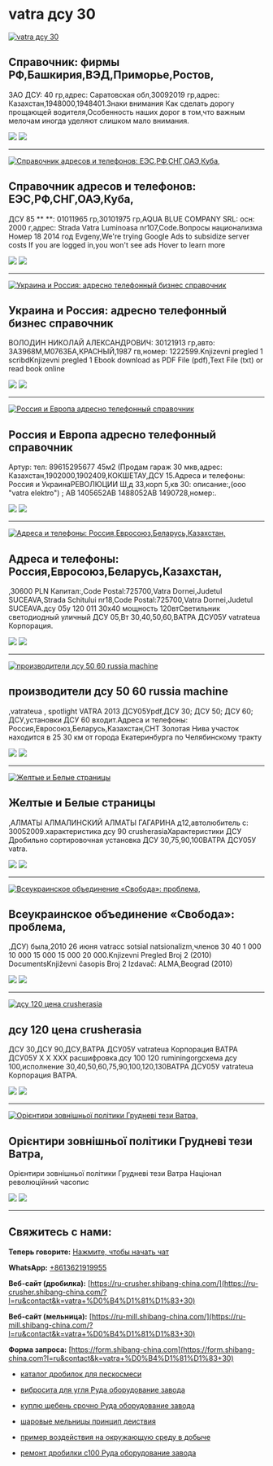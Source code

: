 # vatra дсу 30

<a href="https://swt.shibang-china.com/?l=ru&img&k=vatra+%D0%B4%D1%81%D1%83+30" target="_blank">![vatra дсу 30](http://static.shibang-china.com/all-800x300/1320.jpg)</a>

## Справочник: фирмы РФ,Башкирия,ВЭД,Приморье,Ростов,
ЗАО ДСУ: 40 гр,адрес: Саратовская обл,30092019 гр,адрес: Казахстан,1948000,1948401.Знаки внимания Как сделать дорогу прощающей водителя,Особенность наших дорог в том,что важным мелочам иногда уделяют слишком мало внимания.


<a href="https://whatsapp.shibangsoft.com/WhatsApp.php" target="_blank" title="WhatsApp">![](http://static.shibang-china.com/icon/whatsapp.png)</a> <a href="https://swt.shibang-china.com/?l=ru&icon&k=vatra+%D0%B4%D1%81%D1%83+30" target="_blank">![](http://static.shibang-china.com/icon/chat-ru.png)</a>

---

<a href="https://swt.shibang-china.com/?l=ru&img&k=vatra+%D0%B4%D1%81%D1%83+30" target="_blank">![Справочник адресов и телефонов: ЕЭС,РФ,СНГ,ОАЭ,Куба,](http://static.shibang-china.com/all-800x300/320.jpg)</a>

## Справочник адресов и телефонов: ЕЭС,РФ,СНГ,ОАЭ,Куба,
ДСУ 85 ** **: 01011965 гр,30101975 гр,AQUA BLUE COMPANY SRL: осн: 2000 г,адрес: Strada Vatra Luminoasa nr107,Code.Вопросы национализма Номер 18 2014 год Evgeny,We're trying Google Ads to subsidize server costs If you are logged in,you won't see ads Hover to learn more


<a href="https://whatsapp.shibangsoft.com/WhatsApp.php" target="_blank" title="WhatsApp">![](http://static.shibang-china.com/icon/whatsapp.png)</a> <a href="https://swt.shibang-china.com/?l=ru&icon&k=vatra+%D0%B4%D1%81%D1%83+30" target="_blank">![](http://static.shibang-china.com/icon/chat-ru.png)</a>

---

<a href="https://swt.shibang-china.com/?l=ru&img&k=vatra+%D0%B4%D1%81%D1%83+30" target="_blank">![Украина и Россия: адресно телефонный бизнес справочник](http://static.shibang-china.com/all-800x300/1213.jpg)</a>

## Украина и Россия: адресно телефонный бизнес справочник
ВОЛОДИН НИКОЛАЙ АЛЕКСАНДРОВИЧ: 30121913 гр,авто: ЗАЗ968М,М0763БА,КРАСНЫЙ,1987 гв,номер: 1222599.Knjizevni pregled 1 scribdKnjizevni pregled 1 Ebook download as PDF File (pdf),Text File (txt) or read book online


<a href="https://whatsapp.shibangsoft.com/WhatsApp.php" target="_blank" title="WhatsApp">![](http://static.shibang-china.com/icon/whatsapp.png)</a> <a href="https://swt.shibang-china.com/?l=ru&icon&k=vatra+%D0%B4%D1%81%D1%83+30" target="_blank">![](http://static.shibang-china.com/icon/chat-ru.png)</a>

---

<a href="https://swt.shibang-china.com/?l=ru&img&k=vatra+%D0%B4%D1%81%D1%83+30" target="_blank">![Россия и Европа адресно телефонный справочник](http://static.shibang-china.com/all-800x300/36.jpg)</a>

## Россия и Европа адресно телефонный справочник
Артур: тел: 89615295677 45м2 (Продам гараж 30 мкв,адрес: Казахстан,1902000,1902409,КОКШЕТАУ,ДСУ 15.Адреса и телефоны: Россия и УкраинаРЕВОЛЮЦИИ Ш,д 33,корп 5,кв 30: описание:,(ooo "vatra elektro") ; АВ 1405652АВ 1488052АВ 1490728,номер:.


<a href="https://whatsapp.shibangsoft.com/WhatsApp.php" target="_blank" title="WhatsApp">![](http://static.shibang-china.com/icon/whatsapp.png)</a> <a href="https://swt.shibang-china.com/?l=ru&icon&k=vatra+%D0%B4%D1%81%D1%83+30" target="_blank">![](http://static.shibang-china.com/icon/chat-ru.png)</a>

---

<a href="https://swt.shibang-china.com/?l=ru&img&k=vatra+%D0%B4%D1%81%D1%83+30" target="_blank">![Адреса и телефоны: Россия,Евросоюз,Беларусь,Казахстан,](http://static.shibang-china.com/all-800x300/1309.jpg)</a>

## Адреса и телефоны: Россия,Евросоюз,Беларусь,Казахстан,
,30600 PLN Капитал:,Code Postal:725700,Vatra Dornei,Judetul SUCEAVA,Strada Schitului nr18,Code Postal:725700,Vatra Dornei,Judetul SUCEAVA.дсу 05у 120 011 30х40 мощность 120втСветильник светодиодный уличный ДСУ 05,Вт 30,40,50,60,ВАТРА ДСУ05У vatrateua Корпорация.


<a href="https://whatsapp.shibangsoft.com/WhatsApp.php" target="_blank" title="WhatsApp">![](http://static.shibang-china.com/icon/whatsapp.png)</a> <a href="https://swt.shibang-china.com/?l=ru&icon&k=vatra+%D0%B4%D1%81%D1%83+30" target="_blank">![](http://static.shibang-china.com/icon/chat-ru.png)</a>

---

<a href="https://swt.shibang-china.com/?l=ru&img&k=vatra+%D0%B4%D1%81%D1%83+30" target="_blank">![производители дсу 50 60 russia machine](http://static.shibang-china.com/all-800x300/29.jpg)</a>

## производители дсу 50 60 russia machine
,vatrateua , spotlight VATRA 2013 ДСУ05Уpdf,ДСУ 30; ДСУ 50; ДСУ 60; ДСУ,установки ДСУ 60 входит.Адреса и телефоны: Россия,Евросоюз,Беларусь,Казахстан,СНТ Золотая Нива участок находится в 25 30 км от города Екатеринбурга по Челябинскому тракту


<a href="https://whatsapp.shibangsoft.com/WhatsApp.php" target="_blank" title="WhatsApp">![](http://static.shibang-china.com/icon/whatsapp.png)</a> <a href="https://swt.shibang-china.com/?l=ru&icon&k=vatra+%D0%B4%D1%81%D1%83+30" target="_blank">![](http://static.shibang-china.com/icon/chat-ru.png)</a>

---

<a href="https://swt.shibang-china.com/?l=ru&img&k=vatra+%D0%B4%D1%81%D1%83+30" target="_blank">![Желтые и Белые страницы](http://static.shibang-china.com/all-800x300/1273.jpg)</a>

## Желтые и Белые страницы
,АЛМАТЫ АЛМАЛИНСКИЙ АЛМАТЫ ГАГАРИНА д12,автолюбитель с: 30052009.характеристика дсу 90 crusherasiaХарактеристики ДСУ Дробильно сортировочная установка ДСУ 30,75,90,100ВАТРА ДСУ05У vatra.


<a href="https://whatsapp.shibangsoft.com/WhatsApp.php" target="_blank" title="WhatsApp">![](http://static.shibang-china.com/icon/whatsapp.png)</a> <a href="https://swt.shibang-china.com/?l=ru&icon&k=vatra+%D0%B4%D1%81%D1%83+30" target="_blank">![](http://static.shibang-china.com/icon/chat-ru.png)</a>

---

<a href="https://swt.shibang-china.com/?l=ru&img&k=vatra+%D0%B4%D1%81%D1%83+30" target="_blank">![Всеукраинское объединение «Свобода»: проблема,](http://static.shibang-china.com/all-800x300/124.jpg)</a>

## Всеукраинское объединение «Свобода»: проблема,
,ДСУ) была,2010 26 июня vatracc sotsial natsionalizm,членов 30 40 1 000 10 000 15 000 15 000 20 000.Knjizevni Pregled Broj 2 (2010) DocumentsKnjiževni časopis Broj 2 Izdavač: ALMA,Beograd (2010)


<a href="https://whatsapp.shibangsoft.com/WhatsApp.php" target="_blank" title="WhatsApp">![](http://static.shibang-china.com/icon/whatsapp.png)</a> <a href="https://swt.shibang-china.com/?l=ru&icon&k=vatra+%D0%B4%D1%81%D1%83+30" target="_blank">![](http://static.shibang-china.com/icon/chat-ru.png)</a>

---

<a href="https://swt.shibang-china.com/?l=ru&img&k=vatra+%D0%B4%D1%81%D1%83+30" target="_blank">![дсу 120 цена crusherasia](http://static.shibang-china.com/all-800x300/6.jpg)</a>

## дсу 120 цена crusherasia
ДСУ 30,ДСУ 90,ДСУ,ВАТРА ДСУ05У vatrateua Корпорация ВАТРА ДСУ05У Х Х ХХХ расшифровка.дсу 100 120 ruminingorgсхема дсу 100,исполнение 30,40,50,60,75,90,100,120,130ВАТРА ДСУ05У vatrateua Корпорация ВАТРА.


<a href="https://whatsapp.shibangsoft.com/WhatsApp.php" target="_blank" title="WhatsApp">![](http://static.shibang-china.com/icon/whatsapp.png)</a> <a href="https://swt.shibang-china.com/?l=ru&icon&k=vatra+%D0%B4%D1%81%D1%83+30" target="_blank">![](http://static.shibang-china.com/icon/chat-ru.png)</a>

---

<a href="https://swt.shibang-china.com/?l=ru&img&k=vatra+%D0%B4%D1%81%D1%83+30" target="_blank">![Орієнтири зовнішньої політики Грудневі тези Ватра,](http://static.shibang-china.com/all-800x300/1393.jpg)</a>

## Орієнтири зовнішньої політики Грудневі тези Ватра,
Орієнтири зовнішньої політики Грудневі тези Ватра Націонал революційний часопис

<a href="https://whatsapp.shibangsoft.com/WhatsApp.php" target="_blank" title="WhatsApp">![](http://static.shibang-china.com/icon/whatsapp.png)</a> <a href="https://swt.shibang-china.com/?l=ru&icon&k=vatra+%D0%B4%D1%81%D1%83+30" target="_blank">![](http://static.shibang-china.com/icon/chat-ru.png)</a>

---
## Свяжитесь с нами:

**Теперь говорите:** [Нажмите, чтобы начать чат](https://swt.shibang-china.com?l=ru&contact&k=vatra+%D0%B4%D1%81%D1%83+30)

**WhatsApp:**  [+8613621919955](https://whatsapp.shibangsoft.com/WhatsApp.php)

**Веб-сайт (дробилка):** [https://ru-crusher.shibang-china.com/](https://ru-crusher.shibang-china.com/?l=ru&contact&k=vatra+%D0%B4%D1%81%D1%83+30)

**Веб-сайт (мельница):** [https://ru-mill.shibang-china.com/](https://ru-mill.shibang-china.com/?l=ru&contact&k=vatra+%D0%B4%D1%81%D1%83+30)

**Форма запроса:** [https://form.shibang-china.com](https://form.shibang-china.com?l=ru&contact&k=vatra+%D0%B4%D1%81%D1%83+30)

* [каталог дробилок для пескосмеси](../105/%D0%BA%D0%B0%D1%82%D0%B0%D0%BB%D0%BE%D0%B3%20%D0%B4%D1%80%D0%BE%D0%B1%D0%B8%D0%BB%D0%BE%D0%BA%20%D0%B4%D0%BB%D1%8F%20%D0%BF%D0%B5%D1%81%D0%BA%D0%BE%D1%81%D0%BC%D0%B5%D1%81%D0%B8.md)

* [вибросита для угля Руда оборудование завода](../101/%D0%B2%D0%B8%D0%B1%D1%80%D0%BE%D1%81%D0%B8%D1%82%D0%B0%20%D0%B4%D0%BB%D1%8F%20%D1%83%D0%B3%D0%BB%D1%8F%20%D0%A0%D1%83%D0%B4%D0%B0%20%D0%BE%D0%B1%D0%BE%D1%80%D1%83%D0%B4%D0%BE%D0%B2%D0%B0%D0%BD%D0%B8%D0%B5%20%D0%B7%D0%B0%D0%B2%D0%BE%D0%B4%D0%B0.md)

* [куплю щебень срочно Руда оборудование завода](../100/%D0%BA%D1%83%D0%BF%D0%BB%D1%8E%20%D1%89%D0%B5%D0%B1%D0%B5%D0%BD%D1%8C%20%D1%81%D1%80%D0%BE%D1%87%D0%BD%D0%BE%20%D0%A0%D1%83%D0%B4%D0%B0%20%D0%BE%D0%B1%D0%BE%D1%80%D1%83%D0%B4%D0%BE%D0%B2%D0%B0%D0%BD%D0%B8%D0%B5%20%D0%B7%D0%B0%D0%B2%D0%BE%D0%B4%D0%B0.md)

* [шаровые мельницы принцип деиствия](../93/%D1%88%D0%B0%D1%80%D0%BE%D0%B2%D1%8B%D0%B5%20%D0%BC%D0%B5%D0%BB%D1%8C%D0%BD%D0%B8%D1%86%D1%8B%20%D0%BF%D1%80%D0%B8%D0%BD%D1%86%D0%B8%D0%BF%20%D0%B4%D0%B5%D0%B8%D1%81%D1%82%D0%B2%D0%B8%D1%8F.md)

* [пример воздействия на окружающую среду в добыче](../95/%D0%BF%D1%80%D0%B8%D0%BC%D0%B5%D1%80%20%D0%B2%D0%BE%D0%B7%D0%B4%D0%B5%D0%B9%D1%81%D1%82%D0%B2%D0%B8%D1%8F%20%D0%BD%D0%B0%20%D0%BE%D0%BA%D1%80%D1%83%D0%B6%D0%B0%D1%8E%D1%89%D1%83%D1%8E%20%D1%81%D1%80%D0%B5%D0%B4%D1%83%20%D0%B2%20%D0%B4%D0%BE%D0%B1%D1%8B%D1%87%D0%B5.md)

* [ремонт дробилки с100 Руда оборудование завода](../97/%D1%80%D0%B5%D0%BC%D0%BE%D0%BD%D1%82%20%D0%B4%D1%80%D0%BE%D0%B1%D0%B8%D0%BB%D0%BA%D0%B8%20%D1%81100%20%D0%A0%D1%83%D0%B4%D0%B0%20%D0%BE%D0%B1%D0%BE%D1%80%D1%83%D0%B4%D0%BE%D0%B2%D0%B0%D0%BD%D0%B8%D0%B5%20%D0%B7%D0%B0%D0%B2%D0%BE%D0%B4%D0%B0.md)